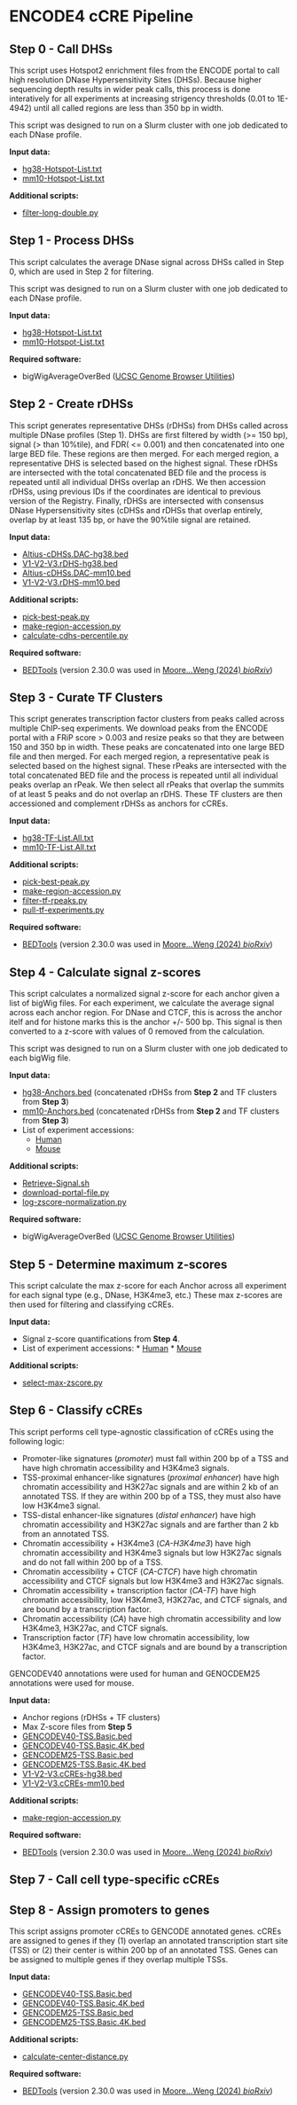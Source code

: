 
# ENCODE4 cCRE Pipeline

## Step 0 - Call DHSs
This script uses Hotspot2 enrichment files from the ENCODE portal to call high resolution DNase Hypersensitivity Sites (DHSs). Because higher sequencing depth results in wider peak calls, this process is done interatively for all experiments at increasing strigency thresholds (0.01 to 1E-4942) until all called regions are less than 350 bp in width.

This script was designed to run on a Slurm cluster with one job dedicated to each DNase profile. 

**Input data:**
* [hg38-Hotspot-List.txt](https://users.moore-lab.org/ENCODE-cCREs/Pipeline-Input-Files/hg38-Hotspot-List.txt.gz)
* [mm10-Hotspot-List.txt](https://users.moore-lab.org/ENCODE-cCREs/Pipeline-Input-Files/mm10-Hotspot-List.txt.gz)


**Additional scripts:**
* [filter-long-double.py](https://github.com/weng-lab/ENCODE-cCREs/blob/master/Version-4/cCRE-Pipeline/Toolkit/filter-long-double.py)


## Step 1 - Process DHSs
This script calculates the average DNase signal across DHSs called in Step 0, which are used in Step 2 for filtering.

This script was designed to run on a Slurm cluster with one job dedicated to each DNase profile.

**Input data:**
* [hg38-Hotspot-List.txt](https://users.moore-lab.org/ENCODE-cCREs/Pipeline-Input-Files/hg38-Hotspot-List.txt.gz)
* [mm10-Hotspot-List.txt](https://users.moore-lab.org/ENCODE-cCREs/Pipeline-Input-Files/mm10-Hotspot-List.txt.gz)

**Required software:**
* bigWigAverageOverBed ([UCSC Genome Browser Utilities](https://hgdownload.soe.ucsc.edu/admin/exe/))

 
## Step 2 - Create rDHSs
This script generates representative DHSs (rDHSs) from DHSs called across multiple DNase profiles (Step 1). DHSs are first filtered by width (>= 150 bp), signal (> than 10%tile), and FDR( <= 0.001) and then concatenated into one large BED file. These regions are then merged. For each merged region, a representative DHS is selected based on the highest signal. These rDHSs are intersected with the total concatenated BED file and the process is repeated until all individual DHSs overlap an rDHS. We then accession rDHSs, using previous IDs if the coordinates are identical to previous version of the Registry. Finally, rDHSs are intersected with consensus DNase Hypersensitivity sites (cDHSs and rDHSs that overlap entirely, overlap by at least 135 bp, or have the 90%tile signal are retained.


**Input data:**
* [Altius-cDHSs.DAC-hg38.bed](https://users.moore-lab.org/ENCODE-cCREs/Pipeline-Input-Files/Altius-cDHSs.DAC-hg38.bed.gz)
* [V1-V2-V3.rDHS-hg38.bed](https://users.moore-lab.org/ENCODE-cCREs/Pipeline-Input-Files/V1-V2-V3.rDHS-hg38.bed.gz)
* [Altius-cDHSs.DAC-mm10.bed](https://users.moore-lab.org/ENCODE-cCREs/Pipeline-Input-Files/Altius-cDHSs.DAC-mm10.bed.gz)
* [V1-V2-V3.rDHS-mm10.bed](https://users.moore-lab.org/ENCODE-cCREs/Pipeline-Input-Files/V1-V2-V3.rDHS-mm10.bed.gz)

**Additional scripts:**
* [pick-best-peak.py](https://github.com/weng-lab/ENCODE-cCREs/blob/master/Version-4/cCRE-Pipeline/Toolkit/pick-best-peak.py)
* [make-region-accession.py](https://github.com/weng-lab/ENCODE-cCREs/blob/master/Version-4/cCRE-Pipeline/Toolkit/make-region-accession.py)
* [calculate-cdhs-percentile.py](https://github.com/weng-lab/ENCODE-cCREs/blob/master/Version-4/cCRE-Pipeline/Toolkit/calculate-cdhs-percentile.py)

**Required software:**
* [BEDTools](https://bedtools.readthedocs.io/en/latest/) (version 2.30.0 was used in [Moore...Weng (2024) *bioRxiv*](https://www.biorxiv.org/content/10.1101/2024.12.26.629296v1))

## Step 3 - Curate TF Clusters
This script generates transcription factor clusters from peaks called across multiple ChIP-seq experiments. We download peaks from the ENCODE portal with a FRiP score > 0.003 and resize peaks so that they are between 150 and 350 bp in width. These peaks are concatenated into one large BED file and then merged. For each merged region, a representative peak is selected based on the highest signal. These rPeaks are intersected with the total concatenated BED file and the process is repeated until all individual peaks overlap an rPeak. We then select all rPeaks that overlap the summits of at least 5 peaks and do not overlap an rDHS. These TF clusters are then accessioned and complement rDHSs as anchors for cCREs.

**Input data:**
* [hg38-TF-List.All.txt](https://users.moore-lab.org/ENCODE-cCREs/Pipeline-Input-Files/hg38-TF-List.All.txt.gz)
* [mm10-TF-List.All.txt](https://users.moore-lab.org/ENCODE-cCREs/Pipeline-Input-Files/mm10-TF-List.All.txt.gz)

**Additional scripts:**
* [pick-best-peak.py](https://github.com/weng-lab/ENCODE-cCREs/blob/master/Version-4/cCRE-Pipeline/Toolkit/pick-best-peak.py)
* [make-region-accession.py](https://github.com/weng-lab/ENCODE-cCREs/blob/master/Version-4/cCRE-Pipeline/Toolkit/make-region-accession.py)
* [filter-tf-rpeaks.py](https://github.com/weng-lab/ENCODE-cCREs/blob/master/Version-4/cCRE-Pipeline/Toolkit/filter-tf-rpeaks.py)
* [pull-tf-experiments.py](https://github.com/weng-lab/ENCODE-cCREs/blob/master/Version-4/cCRE-Pipeline/Toolkit/pull-tf-experiments.py)

**Required software:**
* [BEDTools](https://bedtools.readthedocs.io/en/latest/) (version 2.30.0 was used in [Moore...Weng (2024) *bioRxiv*](https://www.biorxiv.org/content/10.1101/2024.12.26.629296v1))

## Step 4 - Calculate signal z-scores
This script calculates a normalized signal z-score for each anchor given a list of bigWig files. For each experiment, we calculate the average signal across each anchor region. For DNase and CTCF, this is across the anchor itelf and for histone marks this is the anchor +/- 500 bp. This signal is then converted to a z-score with values of 0 removed from the calculation. 

This script was designed to run on a Slurm cluster with one job dedicated to each bigWig file.

**Input data:**
* [hg38-Anchors.bed](https://users.moore-lab.org/ENCODE-cCREs/Pipeline-Input-Files/hg38-Anchors.bed.gz) (concatenated rDHSs from **Step 2** and TF clusters from **Step 3**)
* [mm10-Anchors.bed](https://users.moore-lab.org/ENCODE-cCREs/Pipeline-Input-Files/mm10-Anchors.bed.gz) (concatenated rDHSs from **Step 2** and TF clusters from **Step 3**)
* List of experiment accessions:
	* [Human](https://users.moore-lab.org/ENCODE-cCREs/Pipeline-Input-Files/hg38-Experiment-Lists.tar.gz)
	* [Mouse](https://users.moore-lab.org/ENCODE-cCREs/Pipeline-Input-Files/mm10-Experiment-Lists.tar.gz)

**Additional scripts:**
* [Retrieve-Signal.sh](https://github.com/weng-lab/ENCODE-cCREs/blob/master/Version-4/cCRE-Pipeline/Toolkit/Retrieve-Signal.sh)
* [download-portal-file.py](https://github.com/weng-lab/ENCODE-cCREs/blob/master/Version-4/cCRE-Pipeline/Toolkit/download-portal-file.py)
* [log-zscore-normalization.py](https://github.com/weng-lab/ENCODE-cCREs/blob/master/Version-4/cCRE-Pipeline/Toolkit/log-zscore-normalization.py)

**Required software:**
* bigWigAverageOverBed ([UCSC Genome Browser Utilities](https://hgdownload.soe.ucsc.edu/admin/exe/))


## Step 5 - Determine maximum z-scores
This script calculate the max z-score for each Anchor across all experiment for each signal type (e.g., DNase, H3K4me3, etc.) These max z-scores are then used for filtering and classifying cCREs.

**Input data:**
* Signal z-score quantifications from **Step 4**.
* List of experiment accessions:
        * [Human](https://users.moore-lab.org/ENCODE-cCREs/Pipeline-Input-Files/hg38-Experiment-Lists.tar.gz)
        * [Mouse](https://users.moore-lab.org/ENCODE-cCREs/Pipeline-Input-Files/mm10-Experiment-Lists.tar.gz)

**Additional scripts:**
* [select-max-zscore.py](https://github.com/weng-lab/ENCODE-cCREs/blob/master/Version-4/cCRE-Pipeline/Toolkit/select-max-zscore.py)

## Step 6 - Classify cCREs
This script performs cell type-agnostic classification of cCREs using the following logic:
* Promoter-like signatures (*promoter*) must fall within 200 bp of a TSS and have high chromatin accessibility and H3K4me3 signals.
* TSS-proximal enhancer-like signatures (*proximal enhancer*) have high chromatin accessibility and H3K27ac signals and are within 2 kb of an annotated TSS. If they are within 200 bp of a TSS, they must also have low H3K4me3 signal.
* TSS-distal enhancer-like signatures (*distal enhancer*) have high chromatin accessibility and H3K27ac signals and are farther than 2 kb from an annotated TSS. 
* Chromatin accessibility + H3K4me3 (*CA-H3K4me3*) have high chromatin accessibility and H3K4me3 signals but low H3K27ac signals and do not fall within 200 bp of a TSS.
* Chromatin accessibility + CTCF (*CA-CTCF*) have high chromatin accessibility and CTCF signals but low H3K4me3 and H3K27ac signals. 
* Chromatin accessibility + transcription factor (*CA-TF*) have high chromatin accessibility, low H3K4me3, H3K27ac, and CTCF signals, and are bound by a transcription factor.
* Chromatin accessibility (*CA*) have high chromatin accessibility and low H3K4me3, H3K27ac, and CTCF signals.
* Transcription factor (*TF*) have low chromatin accessibility, low H3K4me3, H3K27ac, and CTCF signals and are bound by a transcription factor.

GENCODEV40 annotations were used for human and GENOCDEM25 annotations were used for mouse.

**Input data:**
* Anchor regions (rDHSs + TF clusters)
* Max Z-score files from **Step 5**
* [GENCODEV40-TSS.Basic.bed](https://users.moore-lab.org/ENCODE-cCREs/Pipeline-Input-Files/GENCODEV40-TSS.Basic.bed.gz)
* [GENCODEV40-TSS.Basic.4K.bed](https://users.moore-lab.org/ENCODE-cCREs/Pipeline-Input-Files/GENCODEV40-TSS.Basic.4K.bed.gz)
* [GENCODEM25-TSS.Basic.bed](https://users.moore-lab.org/ENCODE-cCREs/Pipeline-Input-Files/GENCODEM25-TSS.Basic.bed.gz)
* [GENCODEM25-TSS.Basic.4K.bed](https://users.moore-lab.org/ENCODE-cCREs/Pipeline-Input-Files/GENCODEM25-TSS.Basic.4K.bed.gz)
* [V1-V2-V3.cCREs-hg38.bed](https://users.moore-lab.org/ENCODE-cCREs/Pipeline-Input-Files/V1-V2-V3.cCREs-hg38.bed.gz)
* [V1-V2-V3.cCREs-mm10.bed](https://users.moore-lab.org/ENCODE-cCREs/Pipeline-Input-Files/V1-V2-V3.cCREs-mm10.bed.gz)

**Additional scripts:**
* [make-region-accession.py](https://github.com/weng-lab/ENCODE-cCREs/blob/master/Version-4/cCRE-Pipeline/Toolkit/make-region-accession.py)

**Required software:**
* [BEDTools](https://bedtools.readthedocs.io/en/latest/) (version 2.30.0 was used in [Moore...Weng (2024) *bioRxiv*](https://www.biorxiv.org/content/10.1101/2024.12.26.629296v1))

## Step 7 - Call cell type-specific cCREs

## Step 8 - Assign promoters to genes
This script assigns promoter cCREs to GENCODE annotated genes. cCREs are assigned to genes if they (1) overlap an annotated transcription start site (TSS) or (2) their center is within 200 bp of an annotated TSS. Genes can be assigned to multiple genes if they overlap multiple TSSs. 


**Input data:**
* [GENCODEV40-TSS.Basic.bed](https://users.moore-lab.org/ENCODE-cCREs/Pipeline-Input-Files/GENCODEV40-TSS.Basic.bed.gz)
* [GENCODEV40-TSS.Basic.4K.bed](https://users.moore-lab.org/ENCODE-cCREs/Pipeline-Input-Files/GENCODEV40-TSS.Basic.4K.bed.gz)
* [GENCODEM25-TSS.Basic.bed](https://users.moore-lab.org/ENCODE-cCREs/Pipeline-Input-Files/GENCODEM25-TSS.Basic.bed.gz)
* [GENCODEM25-TSS.Basic.4K.bed](https://users.moore-lab.org/ENCODE-cCREs/Pipeline-Input-Files/GENCODEM25-TSS.Basic.4K.bed.gz)

**Additional scripts:**
* [calculate-center-distance.py](https://github.com/weng-lab/ENCODE-cCREs/blob/master/Version-4/cCRE-Pipeline/Toolkit/calculate-center-distance.py)

**Required software:**
* [BEDTools](https://bedtools.readthedocs.io/en/latest/) (version 2.30.0 was used in [Moore...Weng (2024) *bioRxiv*](https://www.biorxiv.org/content/10.1101/2024.12.26.629296v1))
